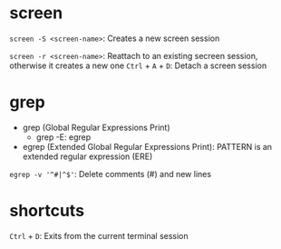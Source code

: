 # screen
`screen -S <screen-name>`: Creates a new screen session

`screen -r <screen-name>`: Reattach to an existing secreen session, otherwise it creates a new one
`Ctrl` + `A` + `D`: Detach a screen session

# grep
* grep (Global Regular Expressions Print)
  * grep -E: egrep
* egrep (Extended Global Regular Expressions Print): PATTERN is an extended regular expression (ERE)

`egrep -v '^#|^$'`: Delete comments (#) and new lines

# shortcuts
`Ctrl` + `D`: Exits from the current terminal session
